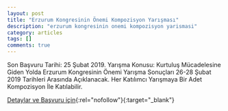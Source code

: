 ```yaml
---
layout: post
title: "Erzurum Kongresinin Önemi Kompozisyon Yarışması"
description: "erzurum kongresinin onemi kompozisyon yarismasi"
category: articles
tags: []
comments: true
---
```


Son Başvuru Tarihi: 25 Şubat 2019.
Yarışma Konusu: Kurtuluş Mücadelesine Giden Yolda Erzurum Kongresinin Önemi
Yarışma Sonuçları 26-28 Şubat 2019 Tarihleri Arasında Açıklanacak.
Her Katılımcı Yarışmaya Bir Adet Kompozisyon İle Katılabilir.

[Detaylar ve Başvuru için](https://www.guncel-egitim.org/erzurum-kongresinin-onemi-kompozisyon-yarismasi/?utm_source=edebiyatyarismalari.com&utm_medium=affiliate){:rel="nofollow"}{:target="_blank"}